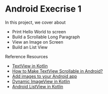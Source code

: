 # Android Execrise 1

In this project, we cover about

* Print Hello World to screen
* Build a Scrollable Long Paragraph
* View an Image on Screen
* Build an List View

Reference Resources

* [TextView in Kotlin](https://www.geeksforgeeks.org/textview-in-kotlin/)
* [How to Make TextView Scrollable in Android?](https://www.geeksforgeeks.org/how-to-make-textview-scrollable-in-android/)
* [Add images to your Android app](https://developer.android.com/codelabs/basic-android-kotlin-training-birthday-card-app-image?hl=en#1)
* [Dynamic ImageView in Kotlin](https://www.geeksforgeeks.org/dynamic-imageview-in-kotlin/)
* [Android ListView in Kotlin](https://www.geeksforgeeks.org/android-listview-in-kotlin/)